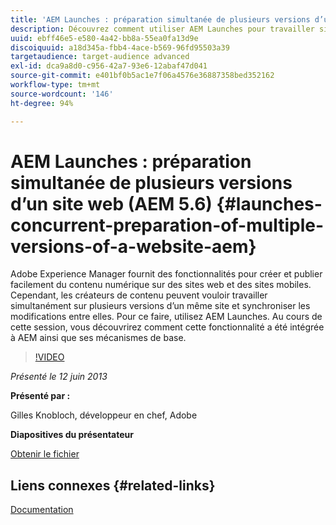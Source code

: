 ```yaml
---
title: 'AEM Launches : préparation simultanée de plusieurs versions d’un site web (AEM 5.6)'
description: Découvrez comment utiliser AEM Launches pour travailler simultanément sur plusieurs versions d’un même site et synchroniser les modifications entre elles. Découvrez comment AEM Launches ont été intégrés à AEM et découvrez leurs mécanismes de base.
uuid: ebff46e5-e580-4a42-bb8a-55ea0fa13d9e
discoiquuid: a18d345a-fbb4-4ace-b569-96fd95503a39
targetaudience: target-audience advanced
exl-id: dca9a8d0-c956-42a7-93e6-12abaf47d041
source-git-commit: e401bf0b5ac1e7f06a4576e36887358bed352162
workflow-type: tm+mt
source-wordcount: '146'
ht-degree: 94%

---
```


# AEM Launches : préparation simultanée de plusieurs versions d’un site web (AEM 5.6) {#launches-concurrent-preparation-of-multiple-versions-of-a-website-aem}

Adobe Experience Manager fournit des fonctionnalités pour créer et publier facilement du contenu numérique sur des sites web et des sites mobiles. Cependant, les créateurs de contenu peuvent vouloir travailler simultanément sur plusieurs versions d’un même site et synchroniser les modifications entre elles. Pour ce faire, utilisez AEM Launches. Au cours de cette session, vous découvrirez comment cette fonctionnalité a été intégrée à AEM ainsi que ses mécanismes de base.

>[!VIDEO](https://video.tv.adobe.com/v/19579/?quality=9)

*Présenté le 12 juin 2013*

**Présenté par :**

Gilles Knobloch, développeur en chef, Adobe

**Diapositives du présentateur**

[Obtenir le fichier](assets/2013-06-12-launches-cqgems.pdf)

## Liens connexes {#related-links}

[Documentation](https://docs.adobe.com/docs/en/cq/current/wcm/launches.html)

<!--
[Get back to the Overview](https://helpx.adobe.com/experience-manager/kt/eseminars/gems/aem-index.html)
-->

